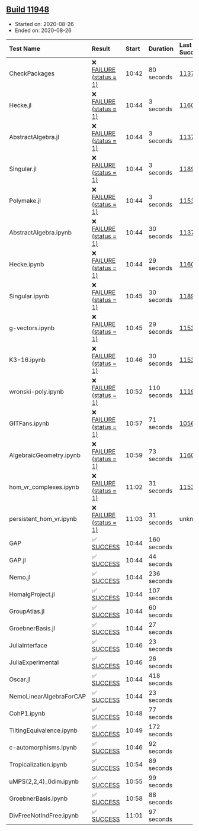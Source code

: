 ## [Build 11948](https://oscarci.mathematik.uni-kl.de/job/oscar/11948/)

* Started on: 2020-08-26
* Ended on: 2020-08-26

| Test Name    | Result | Start | Duration | Last Success | First Failure |
|:-------------|:-------|:------|:---------|:-------------|:--------------|
| CheckPackages | ❌ [FAILURE (status = 1)](https://oscarci.mathematik.uni-kl.de/job/oscar/11948/artifact/logs/build-11948/CheckPackages.log) | 10:42 | 80 seconds | [11376](https://oscarci.mathematik.uni-kl.de/job/oscar/11376/) | [11377](https://oscarci.mathematik.uni-kl.de/job/oscar/11377/) |
| Hecke.jl | ❌ [FAILURE (status = 1)](https://oscarci.mathematik.uni-kl.de/job/oscar/11948/artifact/logs/build-11948/Hecke.jl.log) | 10:44 | 3 seconds | [11602](https://oscarci.mathematik.uni-kl.de/job/oscar/11602/) | [11603](https://oscarci.mathematik.uni-kl.de/job/oscar/11603/) |
| AbstractAlgebra.jl | ❌ [FAILURE (status = 1)](https://oscarci.mathematik.uni-kl.de/job/oscar/11948/artifact/logs/build-11948/AbstractAlgebra.jl.log) | 10:44 | 3 seconds | [11376](https://oscarci.mathematik.uni-kl.de/job/oscar/11376/) | [11377](https://oscarci.mathematik.uni-kl.de/job/oscar/11377/) |
| Singular.jl | ❌ [FAILURE (status = 1)](https://oscarci.mathematik.uni-kl.de/job/oscar/11948/artifact/logs/build-11948/Singular.jl.log) | 10:44 | 3 seconds | [11893](https://oscarci.mathematik.uni-kl.de/job/oscar/11893/) | [11894](https://oscarci.mathematik.uni-kl.de/job/oscar/11894/) |
| Polymake.jl | ❌ [FAILURE (status = 1)](https://oscarci.mathematik.uni-kl.de/job/oscar/11948/artifact/logs/build-11948/Polymake.jl.log) | 10:44 | 3 seconds | [11532](https://oscarci.mathematik.uni-kl.de/job/oscar/11532/) | [11533](https://oscarci.mathematik.uni-kl.de/job/oscar/11533/) |
| AbstractAlgebra.ipynb | ❌ [FAILURE (status = 1)](https://oscarci.mathematik.uni-kl.de/job/oscar/11948/artifact/logs/build-11948/AbstractAlgebra.ipynb.log) | 10:44 | 30 seconds | [11376](https://oscarci.mathematik.uni-kl.de/job/oscar/11376/) | [11377](https://oscarci.mathematik.uni-kl.de/job/oscar/11377/) |
| Hecke.ipynb | ❌ [FAILURE (status = 1)](https://oscarci.mathematik.uni-kl.de/job/oscar/11948/artifact/logs/build-11948/Hecke.ipynb.log) | 10:44 | 29 seconds | [11602](https://oscarci.mathematik.uni-kl.de/job/oscar/11602/) | [11603](https://oscarci.mathematik.uni-kl.de/job/oscar/11603/) |
| Singular.ipynb | ❌ [FAILURE (status = 1)](https://oscarci.mathematik.uni-kl.de/job/oscar/11948/artifact/logs/build-11948/Singular.ipynb.log) | 10:45 | 30 seconds | [11893](https://oscarci.mathematik.uni-kl.de/job/oscar/11893/) | [11894](https://oscarci.mathematik.uni-kl.de/job/oscar/11894/) |
| g-vectors.ipynb | ❌ [FAILURE (status = 1)](https://oscarci.mathematik.uni-kl.de/job/oscar/11948/artifact/logs/build-11948/g-vectors.ipynb.log) | 10:45 | 29 seconds | [11532](https://oscarci.mathematik.uni-kl.de/job/oscar/11532/) | [11533](https://oscarci.mathematik.uni-kl.de/job/oscar/11533/) |
| K3-16.ipynb | ❌ [FAILURE (status = 1)](https://oscarci.mathematik.uni-kl.de/job/oscar/11948/artifact/logs/build-11948/K3-16.ipynb.log) | 10:46 | 30 seconds | [11532](https://oscarci.mathematik.uni-kl.de/job/oscar/11532/) | [11533](https://oscarci.mathematik.uni-kl.de/job/oscar/11533/) |
| wronski-poly.ipynb | ❌ [FAILURE (status = 1)](https://oscarci.mathematik.uni-kl.de/job/oscar/11948/artifact/logs/build-11948/wronski-poly.ipynb.log) | 10:52 | 110 seconds | [11192](https://oscarci.mathematik.uni-kl.de/job/oscar/11192/) | [11193](https://oscarci.mathematik.uni-kl.de/job/oscar/11193/) |
| GITFans.ipynb | ❌ [FAILURE (status = 1)](https://oscarci.mathematik.uni-kl.de/job/oscar/11948/artifact/logs/build-11948/GITFans.ipynb.log) | 10:57 | 71 seconds | [10566](https://oscarci.mathematik.uni-kl.de/job/oscar/10566/) | [10567](https://oscarci.mathematik.uni-kl.de/job/oscar/10567/) |
| AlgebraicGeometry.ipynb | ❌ [FAILURE (status = 1)](https://oscarci.mathematik.uni-kl.de/job/oscar/11948/artifact/logs/build-11948/AlgebraicGeometry.ipynb.log) | 10:59 | 73 seconds | [11602](https://oscarci.mathematik.uni-kl.de/job/oscar/11602/) | [11603](https://oscarci.mathematik.uni-kl.de/job/oscar/11603/) |
| hom_vr_complexes.ipynb | ❌ [FAILURE (status = 1)](https://oscarci.mathematik.uni-kl.de/job/oscar/11948/artifact/logs/build-11948/hom_vr_complexes.ipynb.log) | 11:02 | 31 seconds | [11532](https://oscarci.mathematik.uni-kl.de/job/oscar/11532/) | [11533](https://oscarci.mathematik.uni-kl.de/job/oscar/11533/) |
| persistent_hom_vr.ipynb | ❌ [FAILURE (status = 1)](https://oscarci.mathematik.uni-kl.de/job/oscar/11948/artifact/logs/build-11948/persistent_hom_vr.ipynb.log) | 11:03 | 31 seconds | unknown | unknown |
| GAP | ✅ [SUCCESS](https://oscarci.mathematik.uni-kl.de/job/oscar/11948/artifact/logs/build-11948/GAP.log) | 10:44 | 160 seconds |  |  |
| GAP.jl | ✅ [SUCCESS](https://oscarci.mathematik.uni-kl.de/job/oscar/11948/artifact/logs/build-11948/GAP.jl.log) | 10:44 | 44 seconds |  |  |
| Nemo.jl | ✅ [SUCCESS](https://oscarci.mathematik.uni-kl.de/job/oscar/11948/artifact/logs/build-11948/Nemo.jl.log) | 10:44 | 236 seconds |  |  |
| HomalgProject.jl | ✅ [SUCCESS](https://oscarci.mathematik.uni-kl.de/job/oscar/11948/artifact/logs/build-11948/HomalgProject.jl.log) | 10:44 | 107 seconds |  |  |
| GroupAtlas.jl | ✅ [SUCCESS](https://oscarci.mathematik.uni-kl.de/job/oscar/11948/artifact/logs/build-11948/GroupAtlas.jl.log) | 10:44 | 60 seconds |  |  |
| GroebnerBasis.jl | ✅ [SUCCESS](https://oscarci.mathematik.uni-kl.de/job/oscar/11948/artifact/logs/build-11948/GroebnerBasis.jl.log) | 10:44 | 27 seconds |  |  |
| JuliaInterface | ✅ [SUCCESS](https://oscarci.mathematik.uni-kl.de/job/oscar/11948/artifact/logs/build-11948/JuliaInterface.log) | 10:46 | 23 seconds |  |  |
| JuliaExperimental | ✅ [SUCCESS](https://oscarci.mathematik.uni-kl.de/job/oscar/11948/artifact/logs/build-11948/JuliaExperimental.log) | 10:46 | 26 seconds |  |  |
| Oscar.jl | ✅ [SUCCESS](https://oscarci.mathematik.uni-kl.de/job/oscar/11948/artifact/logs/build-11948/Oscar.jl.log) | 10:44 | 418 seconds |  |  |
| NemoLinearAlgebraForCAP | ✅ [SUCCESS](https://oscarci.mathematik.uni-kl.de/job/oscar/11948/artifact/logs/build-11948/NemoLinearAlgebraForCAP.log) | 10:44 | 23 seconds |  |  |
| CohP1.ipynb | ✅ [SUCCESS](https://oscarci.mathematik.uni-kl.de/job/oscar/11948/artifact/logs/build-11948/CohP1.ipynb.log) | 10:48 | 77 seconds |  |  |
| TiltingEquivalence.ipynb | ✅ [SUCCESS](https://oscarci.mathematik.uni-kl.de/job/oscar/11948/artifact/logs/build-11948/TiltingEquivalence.ipynb.log) | 10:49 | 172 seconds |  |  |
| c-automorphisms.ipynb | ✅ [SUCCESS](https://oscarci.mathematik.uni-kl.de/job/oscar/11948/artifact/logs/build-11948/c-automorphisms.ipynb.log) | 10:46 | 92 seconds |  |  |
| Tropicalization.ipynb | ✅ [SUCCESS](https://oscarci.mathematik.uni-kl.de/job/oscar/11948/artifact/logs/build-11948/Tropicalization.ipynb.log) | 10:54 | 89 seconds |  |  |
| uMPS(2,2,4)_0dim.ipynb | ✅ [SUCCESS](https://oscarci.mathematik.uni-kl.de/job/oscar/11948/artifact/logs/build-11948/uMPS-2-2-4-_0dim.ipynb.log) | 10:55 | 99 seconds |  |  |
| GroebnerBasis.ipynb | ✅ [SUCCESS](https://oscarci.mathematik.uni-kl.de/job/oscar/11948/artifact/logs/build-11948/GroebnerBasis.ipynb.log) | 10:58 | 88 seconds |  |  |
| DivFreeNotIndFree.ipynb | ✅ [SUCCESS](https://oscarci.mathematik.uni-kl.de/job/oscar/11948/artifact/logs/build-11948/DivFreeNotIndFree.ipynb.log) | 11:01 | 97 seconds |  |  |
